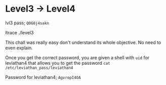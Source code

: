 # Level3 -> Level4

lvl3 pass; `Q0G8j4sakn`

ltrace ./level3

This chall was really easy don't understand its whole objective. No need to even explain.

Once you get the correct password, you are given a shell with `uid` for leviathan4 that allows you
to get the password `cat /etc/leviathan_pass/leviathan4`

Password for leviathan4; `AgvropI4OA`
